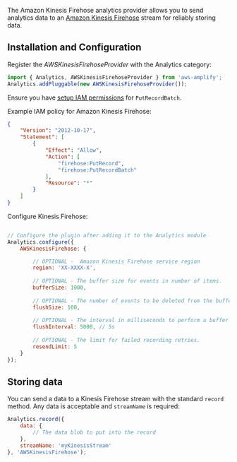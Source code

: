 The Amazon Kinesis Firehose analytics provider allows you to send analytics data to an [Amazon Kinesis Firehose](https://aws.amazon.com/kinesis/data-firehose) stream for reliably storing data.

## Installation and Configuration

Register the *AWSKinesisFirehoseProvider* with the Analytics category: 

```javascript
import { Analytics, AWSKinesisFirehoseProvider } from 'aws-amplify';
Analytics.addPluggable(new AWSKinesisFirehoseProvider());

```
Ensure you have <a href="https://docs.aws.amazon.com/firehose/latest/dev/controlling-access.html" target="_blank">setup IAM permissions</a> for `PutRecordBatch`.

Example IAM policy for Amazon Kinesis Firehose:
```json
{
    "Version": "2012-10-17",
    "Statement": [
        {
            "Effect": "Allow",
            "Action": [
                "firehose:PutRecord",
                "firehose:PutRecordBatch"
            ],
            "Resource": "*"
        }
    ]
}
```

Configure Kinesis Firehose:

```javascript

// Configure the plugin after adding it to the Analytics module
Analytics.configure({
    AWSKinesisFirehose: {

        // OPTIONAL -  Amazon Kinesis Firehose service region
        region: 'XX-XXXX-X',
        
        // OPTIONAL - The buffer size for events in number of items.
        bufferSize: 1000,
        
        // OPTIONAL - The number of events to be deleted from the buffer when flushed.
        flushSize: 100,
        
        // OPTIONAL - The interval in milliseconds to perform a buffer check and flush if necessary.
        flushInterval: 5000, // 5s
        
        // OPTIONAL - The limit for failed recording retries.
        resendLimit: 5
    } 
});

```

## Storing data

You can send a data to a Kinesis Firehose stream with the standard `record` method. Any data is acceptable and `streamName` is required:

```javascript
Analytics.record({
    data: { 
        // The data blob to put into the record
    },
    streamName: 'myKinesisStream'
}, 'AWSKinesisFirehose');
```